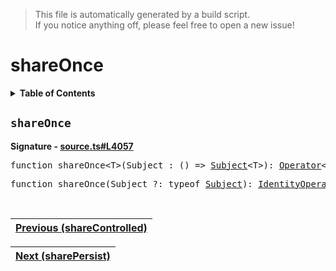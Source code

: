 > This file is automatically generated by a build script.<br>If you notice anything off, please feel free to open a new issue!

# shareOnce

<details><summary><b>Table of Contents</b></summary>

1. [<code>shareOnce</code>](#shareOnce)</details>

## <a name="shareOnce"></a><code>shareOnce</code>

<b>Signature - [source.ts#L4057](..\/..\/packages\/core\/src\/source.ts#L4057)</b>

<pre>function shareOnce&lt;T&gt;(Subject_: () =&gt; <a href="../05-api-subject/00-Subject.md#Subject-Interface">Subject</a>&lt;T&gt;): <a href="000-Operator.md#Operator">Operator</a>&lt;T, T&gt;</pre>

<pre>function shareOnce(Subject_?: typeof <a href="../05-api-subject/00-Subject.md#Subject-Function">Subject</a>): <a href="001-IdentityOperator.md#IdentityOperator">IdentityOperator</a></pre><br>

| [Previous \(shareControlled\)](067-shareControlled.md#readme) |
| --- |

<div align="right">

| [Next \(sharePersist\)](069-sharePersist.md#readme) |
| --- |
</div>
